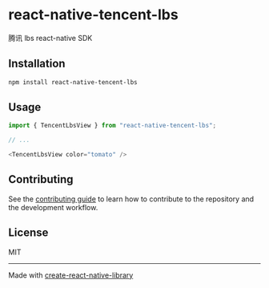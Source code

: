 # react-native-tencent-lbs

腾讯 lbs react-native SDK

## Installation

```sh
npm install react-native-tencent-lbs
```

## Usage

```js
import { TencentLbsView } from "react-native-tencent-lbs";

// ...

<TencentLbsView color="tomato" />
```

## Contributing

See the [contributing guide](CONTRIBUTING.md) to learn how to contribute to the repository and the development workflow.

## License

MIT

---

Made with [create-react-native-library](https://github.com/callstack/react-native-builder-bob)
